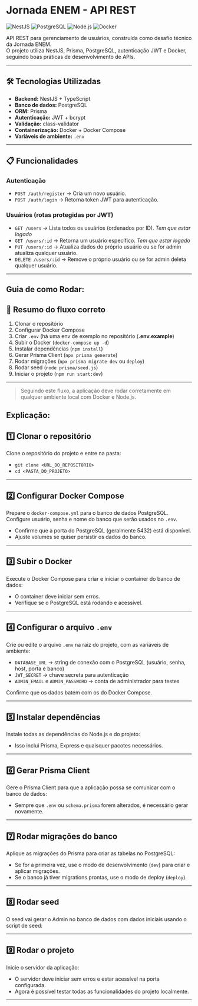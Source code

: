 # Jornada ENEM - API REST

![NestJS](https://img.shields.io/badge/nestjs-%23E0234E.svg?style=for-the-badge&logo=nestjs&logoColor=white)
![PostgreSQL](https://img.shields.io/badge/postgres-%23316192.svg?style=for-the-badge&logo=postgresql&logoColor=white)
![Node.js](https://img.shields.io/badge/node.js-6DA55F?style=for-the-badge&logo=node.js&logoColor=white)
![Docker](https://img.shields.io/badge/docker-%230db7ed.svg?style=for-the-badge&logo=docker&logoColor=white)


API REST para gerenciamento de usuários, construída como desafio técnico da Jornada ENEM.  
O projeto utiliza NestJS, Prisma, PostgreSQL, autenticação JWT e Docker, seguindo boas práticas de desenvolvimento de APIs.

---

## 🛠 Tecnologias Utilizadas

- **Backend:** NestJS + TypeScript
- **Banco de dados:** PostgreSQL
- **ORM:** Prisma
- **Autenticação:** JWT + bcrypt
- **Validação:** class-validator
- **Containerização:** Docker + Docker Compose
- **Variáveis de ambiente:** `.env`

---

## 📋 Funcionalidades

### Autenticação
- `POST /auth/register` → Cria um novo usuário.
- `POST /auth/login` → Retorna token JWT para autenticação.

### Usuários (rotas protegidas por JWT)
- `GET /users` → Lista todos os usuários (ordenados por ID). *Tem que estar logado*
- `GET /users/:id` → Retorna um usuário específico. *Tem que estar logado*
- `PUT /users/:id` → Atualiza dados do próprio usuário ou se for admin atualiza qualquer usuário.
- `DELETE /users/:id` → Remove o próprio usuário ou se for admin deleta qualquer usuário.

---



## Guia de como Rodar:

## **🔁 Resumo do fluxo correto**

1. Clonar o repositório  
2. Configurar Docker Compose
3. Criar `.env`  (há uma env de exemplo no repositório (**.env.example**)
4. Subir o Docker (`docker-compose up -d`)  
5. Instalar dependências (`npm install`)  
6. Gerar Prisma Client (`npx prisma generate`)  
7. Rodar migrações (`npx prisma migrate dev` ou `deploy`)  
8. Rodar seed (`node prisma/seed.js`)  
9. Iniciar o projeto (`npm run start:dev`)

---

> Seguindo este fluxo, a aplicação deve rodar corretamente em qualquer ambiente local com Docker e Node.js.


## Explicação:

## **1️⃣ Clonar o repositório**

Clone o repositório do projeto e entre na pasta:

- `git clone <URL_DO_REPOSITORIO>`
- `cd <PASTA_DO_PROJETO>`

---

## **2️⃣ Configurar Docker Compose**

Prepare o `docker-compose.yml` para o banco de dados PostgreSQL.  
Configure usuário, senha e nome do banco que serão usados no `.env`.

- Confirme que a porta do PostgreSQL (geralmente 5432) está disponível.
- Ajuste volumes se quiser persistir os dados do banco.

---

## **3️⃣ Subir o Docker**

Execute o Docker Compose para criar e iniciar o container do banco de dados:

- O container deve iniciar sem erros.
- Verifique se o PostgreSQL está rodando e acessível.

---

## **4️⃣ Configurar o arquivo `.env`**

Crie ou edite o arquivo `.env` na raiz do projeto, com as variáveis de ambiente:

- `DATABASE_URL` → string de conexão com o PostgreSQL (usuário, senha, host, porta e banco)
- `JWT_SECRET` → chave secreta para autenticação
- `ADMIN_EMAIL` e `ADMIN_PASSWORD` → conta de administrador para testes

Confirme que os dados batem com os do Docker Compose.

---

## **5️⃣ Instalar dependências**

Instale todas as dependências do Node.js e do projeto:

- Isso inclui Prisma, Express e quaisquer pacotes necessários.

---

## **6️⃣ Gerar Prisma Client**

Gere o Prisma Client para que a aplicação possa se comunicar com o banco de dados:

- Sempre que `.env` ou `schema.prisma` forem alterados, é necessário gerar novamente.

---

## **7️⃣ Rodar migrações do banco**

Aplique as migrações do Prisma para criar as tabelas no PostgreSQL:

- Se for a primeira vez, use o modo de desenvolvimento (`dev`) para criar e aplicar migrações.
- Se o banco já tiver migrations prontas, use o modo de deploy (`deploy`).

---

## **8️⃣ Rodar seed**

O seed vai gerar o Admin no banco de dados com dados iniciais usando o script de seed:


---

## **9️⃣ Rodar o projeto**

Inicie o servidor da aplicação:

- O servidor deve iniciar sem erros e estar acessível na porta configurada.
- Agora é possível testar todas as funcionalidades do projeto localmente.

---




